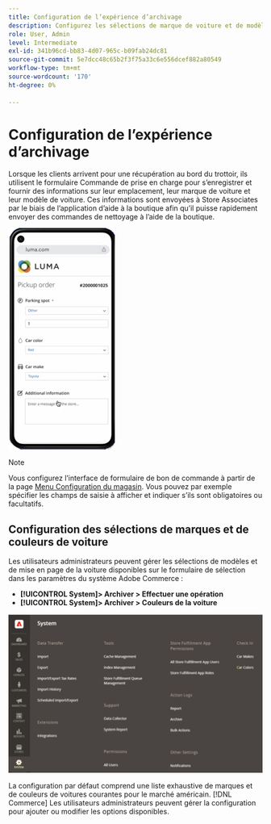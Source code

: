 ```yaml
---
title: Configuration de l’expérience d’archivage
description: Configurez les sélections de marque de voiture et de modèle disponibles pour les clients de saut à la caisse lorsqu’ils remplissent le formulaire de commande de ramassage.
role: User, Admin
level: Intermediate
exl-id: 341b96cd-bb83-4d07-965c-b09fab24dc81
source-git-commit: 5e7dcc48c65b2f3f75a33c6e556dcef882a80549
workflow-type: tm+mt
source-wordcount: '170'
ht-degree: 0%

---
```


# Configuration de l’expérience d’archivage

Lorsque les clients arrivent pour une récupération au bord du trottoir, ils utilisent le formulaire Commande de prise en charge pour s’enregistrer et fournir des informations sur leur emplacement, leur marque de voiture et leur modèle de voiture. Ces informations sont envoyées à Store Associates par le biais de l’application d’aide à la boutique afin qu’il puisse rapidement envoyer des commandes de nettoyage à l’aide de la boutique.

![[!DNL Check-In Experience Car Make] et [!DNL Model] paramètres de la sélection côté serveur](assets/checkin-system-settings-car-options.png)

>[!NOTE]
>
>Vous configurez l’interface de formulaire de bon de commande à partir de la page [Menu Configuration du magasin](merchant-store-configuration.md#configure-check-in-experience-interface-options). Vous pouvez par exemple spécifier les champs de saisie à afficher et indiquer s’ils sont obligatoires ou facultatifs.


## Configuration des sélections de marques et de couleurs de voiture

Les utilisateurs administrateurs peuvent gérer les sélections de modèles et de mise en page de la voiture disponibles sur le formulaire de sélection dans les paramètres du système Adobe Commerce :

- **[!UICONTROL System]> Archiver > Effectuer une opération**
- **[!UICONTROL System]> Archiver > Couleurs de la voiture**

![[!DNL Check-In Experience system configuration for curbside pickup]](assets/check-in-experience-system-config.png)

La configuration par défaut comprend une liste exhaustive de marques et de couleurs de voitures courantes pour le marché américain. [!DNL Commerce] Les utilisateurs administrateurs peuvent gérer la configuration pour ajouter ou modifier les options disponibles.
